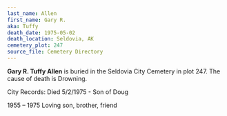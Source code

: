 ```yaml
---
last_name: Allen
first_name: Gary R.
aka: Tuffy
death_date: 1975-05-02
death_location: Seldovia, AK
cemetery_plot: 247
source_file: Cemetery Directory
---
```

**Gary R.  Tuffy Allen** is buried in the Seldovia City Cemetery in plot 247.  The cause of death is Drowning.

City Records: Died 5/2/1975 - Son of Doug

1955 – 1975 Loving son, brother, friend
